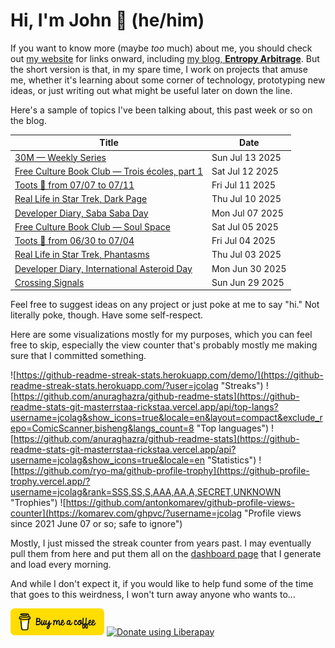 # Hi, I'm John 👋 (he/him)

If you want to know more (maybe *too* much) about me, you should check out [my website](https://john.colagioia.net/) for links onward, including [my blog, **Entropy Arbitrage**](https://john.colagioia.net/blog).  But the short version is that, in my spare time, I work on projects that amuse me, whether it's learning about some corner of technology, prototyping new ideas, or just writing out what might be useful later on down the line.

Here's a sample of topics I've been talking about, this past week or so on the blog.

|Title|Date|
|-----|-------|
|[30M — Weekly Series](https://john.colagioia.net/blog/2025/07/13/30m-weekly-series.html)|Sun Jul 13 2025|
|[Free Culture Book Club — Trois écoles, part 1](https://john.colagioia.net/blog/2025/07/12/trois-ecoles-1.html)|Sat Jul 12 2025|
|[Toots 🦣 from 07/07 to 07/11](https://john.colagioia.net/blog/2025/07/11/week.html)|Fri Jul 11 2025|
|[Real Life in Star Trek, Dark Page](https://john.colagioia.net/blog/2025/07/10/dark-page.html)|Thu Jul 10 2025|
|[Developer Diary, Saba Saba Day](https://john.colagioia.net/blog/2025/07/07/saba-saba.html)|Mon Jul 07 2025|
|[Free Culture Book Club — Soul Space](https://john.colagioia.net/blog/2025/07/05/soul-space.html)|Sat Jul 05 2025|
|[Toots 🦣 from 06/30 to 07/04](https://john.colagioia.net/blog/2025/07/04/week.html)|Fri Jul 04 2025|
|[Real Life in Star Trek, Phantasms](https://john.colagioia.net/blog/2025/07/03/phantasms.html)|Thu Jul 03 2025|
|[Developer Diary, International Asteroid Day](https://john.colagioia.net/blog/2025/06/30/asteroid.html)|Mon Jun 30 2025|
|[Crossing Signals](https://john.colagioia.net/blog/2025/06/29/signal-change.html)|Sun Jun 29 2025|

Feel free to suggest ideas on any project or just poke at me to say "hi." Not literally poke, though. Have some self-respect.

Here are some visualizations mostly for my purposes, which you can feel free to skip, especially the view counter that's probably mostly me making sure that I committed something.

![https://github-readme-streak-stats.herokuapp.com/demo/](https://github-readme-streak-stats.herokuapp.com/?user=jcolag "Streaks")
![https://github.com/anuraghazra/github-readme-stats](https://github-readme-stats-git-masterrstaa-rickstaa.vercel.app/api/top-langs?username=jcolag&show_icons=true&locale=en&layout=compact&exclude_repo=ComicScanner,bisheng&langs_count=8 "Top languages")
![https://github.com/anuraghazra/github-readme-stats](https://github-readme-stats-git-masterrstaa-rickstaa.vercel.app/api?username=jcolag&show_icons=true&locale=en "Statistics")
![https://github.com/ryo-ma/github-profile-trophy](https://github-profile-trophy.vercel.app/?username=jcolag&rank=SSS,SS,S,AAA,AA,A,SECRET,UNKNOWN "Trophies")
![https://github.com/antonkomarev/github-profile-views-counter](https://komarev.com/ghpvc/?username=jcolag "Profile views since 2021 June 07 or so; safe to ignore")

Mostly, I just missed the streak counter from years past.  I may eventually pull them from here and put them all on the [dashboard page](https://github.com/jcolag/dash) that I generate and load every morning.

And while I don't expect it, if you would like to help fund some of the time that goes to this weirdness, I won't turn away anyone who wants to...

[<img src="images/default-yellow.png" alt="Buy Me a Coffee" width="150px"/>](https://www.buymeacoffee.com/jcolag)
<a href="https://liberapay.com/jcolag/donate"><img alt="Donate using Liberapay" src="https://liberapay.com/assets/widgets/donate.svg"></a>
